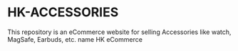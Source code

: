 # HK-ACCESSORIES
This repository is an eCommerce website for selling Accessories like watch, MagSafe, Earbuds, etc. name HK eCommerce
